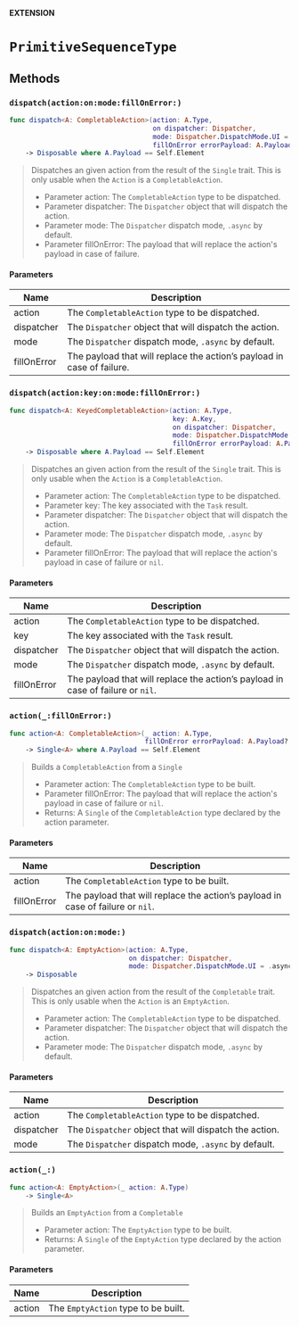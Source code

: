 **EXTENSION**

# `PrimitiveSequenceType`

## Methods
### `dispatch(action:on:mode:fillOnError:)`

```swift
func dispatch<A: CompletableAction>(action: A.Type,
                                    on dispatcher: Dispatcher,
                                    mode: Dispatcher.DispatchMode.UI = .async,
                                    fillOnError errorPayload: A.Payload? = nil)
    -> Disposable where A.Payload == Self.Element
```

> Dispatches an given action from the result of the `Single` trait. This is only usable when the `Action` is a `CompletableAction`.
> - Parameter action: The `CompletableAction` type to be dispatched.
> - Parameter dispatcher: The `Dispatcher` object that will dispatch the action.
> - Parameter mode: The `Dispatcher` dispatch mode, `.async` by default.
> - Parameter fillOnError: The payload that will replace the action's payload in case of failure.

#### Parameters

| Name | Description |
| ---- | ----------- |
| action | The `CompletableAction` type to be dispatched. |
| dispatcher | The `Dispatcher` object that will dispatch the action. |
| mode | The `Dispatcher` dispatch mode, `.async` by default. |
| fillOnError | The payload that will replace the action’s payload in case of failure. |

### `dispatch(action:key:on:mode:fillOnError:)`

```swift
func dispatch<A: KeyedCompletableAction>(action: A.Type,
                                         key: A.Key,
                                         on dispatcher: Dispatcher,
                                         mode: Dispatcher.DispatchMode.UI = .async,
                                         fillOnError errorPayload: A.Payload? = nil)
    -> Disposable where A.Payload == Self.Element
```

> Dispatches an given action from the result of the `Single` trait. This is only usable when the `Action` is a `CompletableAction`.
> - Parameter action: The `CompletableAction` type to be dispatched.
> - Parameter key: The key associated with the `Task` result.
> - Parameter dispatcher: The `Dispatcher` object that will dispatch the action.
> - Parameter mode: The `Dispatcher` dispatch mode, `.async` by default.
> - Parameter fillOnError: The payload that will replace the action's payload in case of failure or `nil`.

#### Parameters

| Name | Description |
| ---- | ----------- |
| action | The `CompletableAction` type to be dispatched. |
| key | The key associated with the `Task` result. |
| dispatcher | The `Dispatcher` object that will dispatch the action. |
| mode | The `Dispatcher` dispatch mode, `.async` by default. |
| fillOnError | The payload that will replace the action’s payload in case of failure or `nil`. |

### `action(_:fillOnError:)`

```swift
func action<A: CompletableAction>(_ action: A.Type,
                                  fillOnError errorPayload: A.Payload? = nil)
    -> Single<A> where A.Payload == Self.Element
```

> Builds a `CompletableAction` from a `Single`
> - Parameter action: The `CompletableAction` type to be built.
> - Parameter fillOnError: The payload that will replace the action's payload in case of failure or `nil`.
> - Returns: A `Single` of the `CompletableAction` type declared by the action parameter.

#### Parameters

| Name | Description |
| ---- | ----------- |
| action | The `CompletableAction` type to be built. |
| fillOnError | The payload that will replace the action’s payload in case of failure or `nil`. |

### `dispatch(action:on:mode:)`

```swift
func dispatch<A: EmptyAction>(action: A.Type,
                              on dispatcher: Dispatcher,
                              mode: Dispatcher.DispatchMode.UI = .async)
    -> Disposable
```

> Dispatches an given action from the result of the `Completable` trait. This is only usable when the `Action` is an `EmptyAction`.
> - Parameter action: The `CompletableAction` type to be dispatched.
> - Parameter dispatcher: The `Dispatcher` object that will dispatch the action.
> - Parameter mode: The `Dispatcher` dispatch mode, `.async` by default.

#### Parameters

| Name | Description |
| ---- | ----------- |
| action | The `CompletableAction` type to be dispatched. |
| dispatcher | The `Dispatcher` object that will dispatch the action. |
| mode | The `Dispatcher` dispatch mode, `.async` by default. |

### `action(_:)`

```swift
func action<A: EmptyAction>(_ action: A.Type)
    -> Single<A>
```

> Builds an `EmptyAction` from a `Completable`
> - Parameter action: The `EmptyAction` type to be built.
> - Returns: A `Single` of the `EmptyAction` type declared by the action parameter.

#### Parameters

| Name | Description |
| ---- | ----------- |
| action | The `EmptyAction` type to be built. |